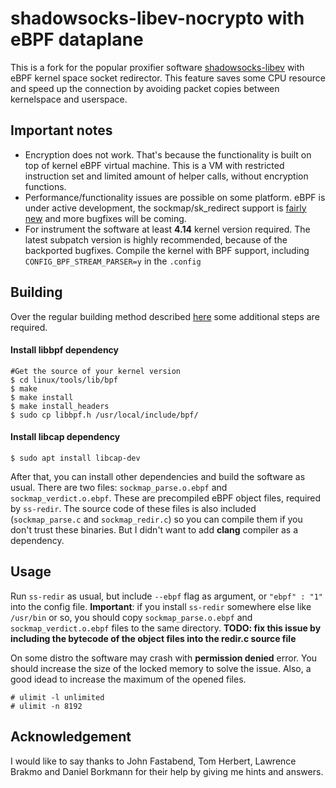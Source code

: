 # shadowsocks-libev-nocrypto with eBPF dataplane

This is a fork for the popular proxifier software [shadowsocks-libev](https://github.com/shadowsocks/shadowsocks-libev) with eBPF kernel space socket redirector. This feature saves some CPU resource and speed up the connection by avoiding packet copies between kernelspace and userspace.

## Important notes
* Encryption does not work. That's because the functionality is built on top of kernel eBPF virtual machine. This is a VM with restricted instruction set and limited amount of helper calls, without encryption functions.
* Performance/functionality issues are possible on some platform. eBPF is under active development, the sockmap/sk_redirect support is [fairly new](https://lwn.net/Articles/731133/) and more bugfixes will be coming.
* For instrument the software at least **4.14** kernel version required. The latest subpatch version is highly recommended, because of the backported bugfixes. Compile the kernel with BPF support, including `CONFIG_BPF_STREAM_PARSER=y` in the `.config`

## Building
Over the regular building method described [here](https://github.com/SPYFF/shadowsocks-libev-nocrypto) some additional steps are required.

#### Install **libbpf** dependency
```
#Get the source of your kernel version
$ cd linux/tools/lib/bpf
$ make
$ make install
$ make install_headers
$ sudo cp libbpf.h /usr/local/include/bpf/
```
#### Install **libcap** dependency
```
$ sudo apt install libcap-dev
```

After that, you can install other dependencies and build the software as usual. There are two files: `sockmap_parse.o.ebpf` and `sockmap_verdict.o.ebpf`. These are precompiled eBPF object files, required by `ss-redir`. The source code of these files is also included (`sockmap_parse.c` and `sockmap_redir.c`) so you can compile them if you don't trust these binaries. But I didn't want to add **clang** compiler as a dependency. 

## Usage
Run `ss-redir` as usual, but include `--ebpf` flag as argument, or `"ebpf" : "1"` into the config file. **Important**: if you install `ss-redir` somewhere else like `/usr/bin` or so, you should copy `sockmap_parse.o.ebpf` and `sockmap_verdict.o.ebpf` files to the same directory. **TODO: fix this issue by including the bytecode of the object files into the redir.c source file**

On some distro the software may crash with **permission denied** error. You should increase the size of the locked memory to solve the issue. Also, a good idead to increase the maximum of the opened files.
```
# ulimit -l unlimited
# ulimit -n 8192
```


## Acknowledgement
I would like to say thanks to John Fastabend, Tom Herbert, Lawrence Brakmo and Daniel Borkmann for their help by giving me hints and answers.
